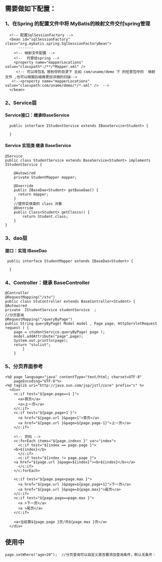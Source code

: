 
## 需要做如下配置：
### 1、在Spring 的配置文件中将 MyBatis的映射文件交付spring管理 
	  <!-- 配置SqlSessionFactory -->
	  <bean id="sqlSessionFactory" class="org.mybatis.spring.SqlSessionFactoryBean">
		  ·······
	    <!-- 映射文件配置 -->
	    <!--  托管给spring -->
	    <property name="mapperLocations" value="classpath*:/**/*Mapper.xml" />  
	     <!-- 可以改包名 放到你的目录下 比如 com/uname/demo 下 的任意包中的  映射文件 ,也可以根据后缀做更加详细的扫描-->
	   <!--<property name="mapperLocations" value="classpath:com/uname/demo/*/*.xml" />  -->
	  </bean>
	  
	  
	  
### 2、Service层 
   
#### Service接口：继承IBaseService<T>
      public interface IStudentService extends IBaseService<Student> {

      }
      
#### Service 实现类 继承 BaseService<T>
	@Service
	public class StudentService extends BaseService<Student> implements IStudentService {

		@Autowired
		private StudentMapper mapper;

		@Override
		public IBaseDao<Student> getBaseDao() {
		  return mapper;
		}
		//提供实体类的 class 对象
		@Override
		public Class<Student> getClasss() {
			return Student.class;
		}
	}
### 3、dao层
#### 接口：实现 IBaseDao<T>
     public interface StudentMapper extends IBaseDao<Student> {

      }
              
### 4、Controller：继承  BaseController<T>
     
	@Controller 
	@RequestMapping("/stu")
	public class StuController extends BaseController<Student> {
	@Autowired
	private  IStudentService studentService  ;
	//分页查询
	@RequestMapping("/queryByPage")
	public String queryByPage( Model model , Page page, HttpServletRequest request ) {
		page = studentService.queryByPage( page );
		model.addAttribute("page",page);
		System.out.println(page);
		return "stulist";
      		}
    	}
    
### 5、分页界面参考
	<%@ page language="java" contentType="text/html; charset=UTF-8"
	    pageEncoding="UTF-8"%>
	<%@ taglib uri="http://java.sun.com/jsp/jstl/core" prefix="c" %>    
	  <div>
	    <c:if test="${page.page==1 }">
	      <a>首页</a>
	      <a>上一页</a>
	    </c:if>
	    <c:if test="${page.page>1 }">
	      <a href="${page.url }&page=1">首页</a>
	      <a href="${page.url }&page=${page.page-1}">上一页</a>
	    </c:if>

	    <!-- 页码 -->
	    <c:forEach items="${page.indexs }" var="index">		
	      <c:if test="${index == page.page }">
		<b>${index}</b>
	      </c:if>
	      <c:if test="${index != page.page }">
		<a href="${page.url }&page=${index}"><b>${index}</b></a>
	      </c:if>
	    </c:forEach>

	    <c:if test="${page.page<page.max }">
	      <a href="${page.url }&page=${page.page+1}">下一页</a>
	      <a href="${page.url }&page=${page.max}">尾页</a>
	    </c:if>
	    <c:if test="${page.page==page.max }">
	      <a >下一页</a>
	      <a >尾页</a>
	    </c:if>

	    <a>当前第${page.page }页/共${page.max }页</a>		
	  </div>


## 使用中
	page.setWhere("age>20");  //分页查询可以自定义是否要添加查询条件，默认无条件：
		



